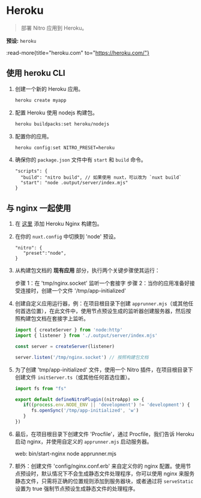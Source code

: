 # Heroku

> 部署 Nitro 应用到 Heroku。

**预设:** `heroku`

:read-more{title="heroku.com" to="https://heroku.com/"}

## 使用 heroku CLI

1. 创建一个新的 Heroku 应用。

   ```bash
   heroku create myapp
   ```

1. 配置 Heroku 使用 nodejs 构建包。

   ```bash
   heroku buildpacks:set heroku/nodejs
   ```

1. 配置你的应用。

   ```bash
   heroku config:set NITRO_PRESET=heroku
   ```

1. 确保你的 `package.json` 文件中有 `start` 和 `build` 命令。

   ```json5
   "scripts": {
     "build": "nitro build", // 如果使用 nuxt，可以改为 `nuxt build`
     "start": "node .output/server/index.mjs"
   }
   ```

## 与 nginx 一起使用

1. 在 [这里](https://github.com/heroku/heroku-buildpack-nginx.git) 添加 Heroku Nginx 构建包。

1. 在你的 `nuxt.config` 中切换到 'node' 预设。

   ```json5
   "nitro": {
      "preset":"node",
   }
   ```

1. 从构建包文档的 **现有应用** 部分，执行两个关键步骤使其运行：

   步骤 1：在 'tmp/nginx.socket' 监听一个套接字
   步骤 2：当你的应用准备好接受连接时，创建一个文件 '/tmp/app-initialized'

1. 创建自定义应用运行器，例：在项目根目录下创建 `apprunner.mjs`（或其他任何首选位置），在此文件中，使用节点预设生成的监听器创建服务器，然后按照构建包文档在套接字上监听。

   ```ts
   import { createServer } from 'node:http'
   import { listener } from './.output/server/index.mjs'

   const server = createServer(listener)

   server.listen('/tmp/nginx.socket') // 按照构建包文档
   ```

1. 为了创建 'tmp/app-initialized' 文件，使用一个 Nitro 插件，在项目根目录下创建文件 `initServer.ts`（或其他任何首选位置）。

   ```ts
   import fs from "fs"

   export default defineNitroPlugin((nitroApp) => {
      if((process.env.NODE_ENV || 'development') != 'development') {
         fs.openSync('/tmp/app-initialized', 'w')
      }
   })
   ```

1. 最后，在项目根目录下创建文件 'Procfile'，通过 Procfile，我们告诉 Heroku 启动 nginx，并使用自定义的 `apprunner.mjs` 启动服务器。

   web: bin/start-nginx node apprunner.mjs

1. 额外：创建文件 'config/nginx.conf.erb' 来自定义你的 nginx 配置。使用节点预设时，默认情况下不会生成静态文件处理程序，你可以使用 nginx 来服务静态文件，只需将正确的位置规则添加到服务器块，或者通过将 `serveStatic` 设置为 true 强制节点预设生成静态文件的处理程序。
